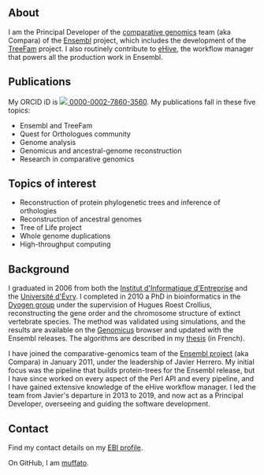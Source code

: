 ## About

I am the Principal Developer of the [comparative
genomics](http://www.ensembl.org/info/docs/compara/index.html) team (aka
Compara) of the [Ensembl](http://www.ensembl.org) project, which
includes the development of the [TreeFam](http://treefam.org/) project.
I also routinely contribute to
[eHive](https://ensembl-hive.readthedocs.io), the workflow manager that
powers all the production work in Ensembl.

## Publications

My ORCID iD is
[![](https://orcid.org/sites/default/files/images/orcid_16x16.png)
0000-0002-7860-3560](http://europepmc.org/authors/0000-0002-7860-3560).
My publications fall in these five topics:

-   Ensembl and TreeFam
-   Quest for Orthologues community
-   Genome analysis
-   Genomicus and ancestral-genome reconstruction
-   Research in comparative genomics

## Topics of interest

-   Reconstruction of protein phylogenetic trees and inference of
    orthologies
-   Reconstruction of ancestral genomes
-   Tree of Life project
-   Whole genome duplications
-   High-throughput computing

## Background

I graduated in 2006 from both the [Institut d\'Informatique
d\'Entreprise](http://www.ensiie.fr) and the [Université
d\'Évry](http://www.univ-evry.fr/). I completed in 2010 a PhD in
bioinformatics in the [Dyogen
group](http://www.biologie.ens.fr/dyogen/?lang=en) under the supervision
of Hugues Roest Crollius, reconstructing the gene order and the
chromosome structure of extinct vertebrate species. The method was
validated using simulations, and the results are available on the
[Genomicus](http://www.dyogen.ens.fr/genomicus/) browser and updated
with the Ensembl releases. The algorithms are described in my
[thesis](http://hal.archives-ouvertes.fr/docs/00/55/21/38/PDF/these.pdf)
(in French).

I have joined the comparative-genomics team of the [Ensembl
project](http://www.ensembl.org) (aka Compara) in January 2011, under
the leadership of Javier Herrero. My initial focus was the pipeline that
builds protein-trees for the Ensembl release, but I have since worked on
every aspect of the Perl API and every pipeline, and I have gained
extensive knowledge of the eHive workflow manager. I led the team from
Javier\'s departure in 2013 to 2019, and now act as a Principal Developer,
overseeing and guiding the software development.

## Contact

Find my contact details on my [EBI profile](https://www.ebi.ac.uk/about/people/matthieu-muffato).

On GitHub, I am [muffato](https://github.com/muffato).

